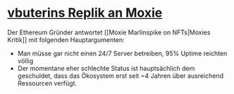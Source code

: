 # [vbuterins Replik an Moxie](https://www.reddit.com/r/ethereum/comments/ryk3it/my_first_impressions_of_web3/hrrz15r/)
Der Ethereum Gründer antwortet [[Moxie Marlinspike on NFTs|Moxies Kritik]] mit folgenden Hauptargumenten:
- Man müsse gar nicht einen 24/7 Server betreiben, 95% Uptime reichten völlig
- Der momentane eher schlechte Status ist hauptsächlich dem geschuldet, dass das Ökosystem erst seit ~4 Jahren über ausreichend Ressourcen verfügt.